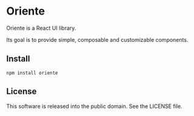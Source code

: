 # Oriente

Oriente is a React UI library.

Its goal is to provide simple, composable and customizable components.

## Install

```
npm install oriente
```

## License

This software is released into the public domain. See the LICENSE file.
